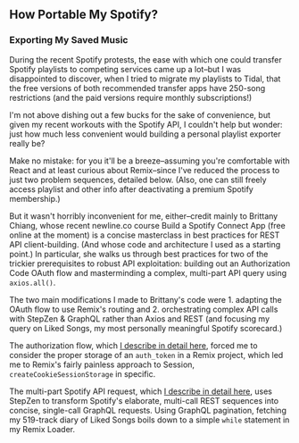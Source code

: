 ## How Portable My Spotify?
### Exporting My Saved Music

During the recent Spotify protests, the ease with which one could transfer Spotify playlists to competing services came up a lot–but I was disappointed to discover, when I tried to migrate my playlists to Tidal, that the free versions of both recommended transfer apps have 250-song restrictions (and the paid versions require monthly subscriptions!) 

I'm not above dishing out a few bucks for the sake of convenience, but given my recent workouts with the Spotify API, I couldn't help but wonder: just how much less convenient would building a personal playlist exporter really be?

Make no mistake: for you it'll be a breeze–assuming you're comfortable with React and at least curious about Remix–since I've reduced the process to just two problem sequences, detailed below. (Also, one can still freely access playlist and other info after deactivating a premium Spotify membership.)

But it wasn't horribly inconvenient for me, either–credit mainly to Brittany Chiang, whose recent newline.co course Build a Spotify Connect App (free online at the moment) is a concise masterclass in best practices for REST API client-building. (And whose code and architecture I used as a starting point.) In particular, she walks us through best practices for two of the trickier prerequisites to robust API exploitation: building out an Authorization Code OAuth flow and masterminding a complex, multi-part API query using <code>axios.all()</code>. 

The two main modifications I made to Brittany's code were 1. adapting the OAuth flow to use Remix's routing and 2. orchestrating complex API calls with StepZen & GraphQL rather than Axios and REST (and focusing my query on Liked Songs, my most personally meaningful Spotify scorecard.)

The authorization flow, which <a href="./authflow.md">I describe in detail here</a>, forced me to consider the proper storage of an <code>auth_token</code> in a Remix project, which led me to Remix's fairly painless approach to Session,  <code>createCookieSessionStorage</code> in specific.

The multi-part Spotify API request, which <a href="./stepzen.md">I describe in detail here</a>, uses StepZen to transform Spotify's elaborate, multi-call REST sequences into concise, single-call GraphQL requests. Using GraphQL pagination, fetching my 519-track diary of Liked Songs boils down to a simple <code>while</code> statement in my Remix Loader. 